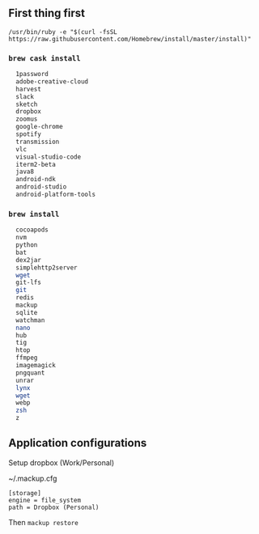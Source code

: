 ## First thing first

`/usr/bin/ruby -e "$(curl -fsSL https://raw.githubusercontent.com/Homebrew/install/master/install)"`

### `brew cask install`

```bash
  1password
  adobe-creative-cloud
  harvest
  slack
  sketch
  dropbox
  zoomus
  google-chrome
  spotify
  transmission
  vlc
  visual-studio-code
  iterm2-beta
  java8
  android-ndk
  android-studio
  android-platform-tools
```

### `brew install` 

```bash
  cocoapods
  nvm
  python
  bat
  dex2jar
  simplehttp2server
  wget
  git-lfs
  git
  redis
  mackup
  sqlite
  watchman
  nano
  hub
  tig
  htop
  ffmpeg
  imagemagick
  pngquant
  unrar
  lynx
  wget
  webp
  zsh
  z
```

## Application configurations

Setup dropbox (Work/Personal)

~/.mackup.cfg
```
[storage]
engine = file_system
path = Dropbox (Personal)
```

Then `mackup restore`
